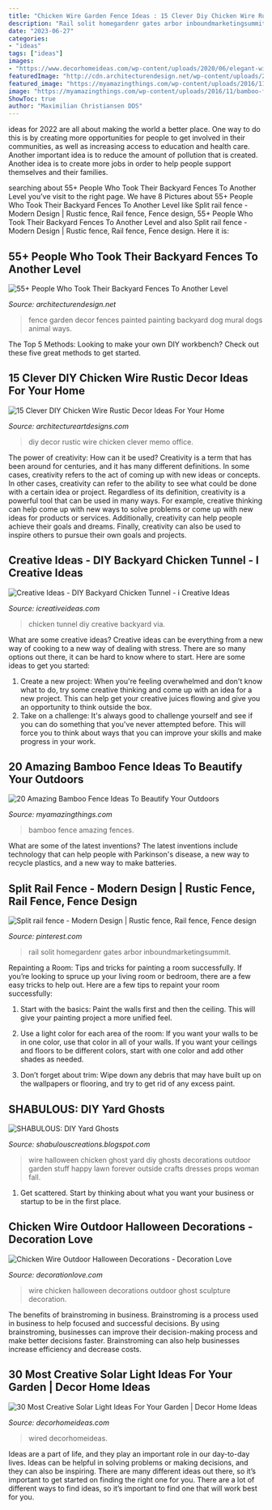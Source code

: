 ```yaml
---
title: "Chicken Wire Garden Fence Ideas : 15 Clever Diy Chicken Wire Rustic Decor Ideas For Your Home"
description: "Rail solit homegardenr gates arbor inboundmarketingsummit"
date: "2023-06-27"
categories:
- "ideas"
tags: ["ideas"]
images:
- "https://www.decorhomeideas.com/wp-content/uploads/2020/06/elegant-wired-basket-solar-chandelier.jpg"
featuredImage: "http://cdn.architecturendesign.net/wp-content/uploads/2016/04/AD-Garden-Fence-Decor-Ideas-23.jpg"
featured_image: "https://myamazingthings.com/wp-content/uploads/2016/11/bamboo-fences.jpg"
image: "https://myamazingthings.com/wp-content/uploads/2016/11/bamboo-fences.jpg"
ShowToc: true
author: "Maximilian Christiansen DDS"
---
```



ideas for 2022 are all about making the world a better place. One way to do this is by creating more opportunities for people to get involved in their communities, as well as increasing access to education and health care. Another important idea is to reduce the amount of pollution that is created. Another idea is to create more jobs in order to help people support themselves and their families.

	

		
searching about 55+ People Who Took Their Backyard Fences To Another Level you've visit to the right page. We have 8 Pictures about 55+ People Who Took Their Backyard Fences To Another Level like Split rail fence - Modern Design | Rustic fence, Rail fence, Fence design, 55+ People Who Took Their Backyard Fences To Another Level and also Split rail fence - Modern Design | Rustic fence, Rail fence, Fence design. Here it is:
		
    
## 55+ People Who Took Their Backyard Fences To Another Level

<img loading=lazy src="http://cdn.architecturendesign.net/wp-content/uploads/2016/04/AD-Garden-Fence-Decor-Ideas-23.jpg" onerror="this.onerror=null;this.src='https://tse1.mm.bing.net/th?id=OIP.ZmSIjz3a0iuZcyuAP-p0ewHaFj&amp;pid=15.1';" alt="55+ People Who Took Their Backyard Fences To Another Level">

_Source: architecturendesign.net_

>fence garden decor fences painted painting backyard dog mural dogs animal ways. 

	

The Top 5 Methods:
Looking to make your own DIY workbench? Check out these five great methods to get started.

    
## 15 Clever DIY Chicken Wire Rustic Decor Ideas For Your Home

<img loading=lazy src="https://www.architectureartdesigns.com/wp-content/uploads/2017/08/15-Clever-DIY-Chicken-Wire-Rustic-Decor-Ideas-For-Your-Home-5.jpg" onerror="this.onerror=null;this.src='https://tse2.mm.bing.net/th?id=OIP.cDdcFK552QYOCE7WZ7lUeQHaLJ&amp;pid=15.1';" alt="15 Clever DIY Chicken Wire Rustic Decor Ideas For Your Home">

_Source: architectureartdesigns.com_

>diy decor rustic wire chicken clever memo office. 

	

The power of creativity: How can it be used?
Creativity is a term that has been around for centuries, and it has many different definitions. In some cases, creativity refers to the act of coming up with new ideas or concepts. In other cases, creativity can refer to the ability to see what could be done with a certain idea or project. Regardless of its definition, creativity is a powerful tool that can be used in many ways. For example, creative thinking can help come up with new ways to solve problems or come up with new ideas for products or services. Additionally, creativity can help people achieve their goals and dreams. Finally, creativity can also be used to inspire others to pursue their own goals and projects.

    
## Creative Ideas - DIY Backyard Chicken Tunnel - I Creative Ideas

<img loading=lazy src="http://www.icreativeideas.com/wp-content/uploads/2016/09/Creative-Ideas-DIY-Backyard-Chicken-Tunnel-4.jpg" onerror="this.onerror=null;this.src='https://tse2.mm.bing.net/th?id=OIP.OmawhvhxRK5xeHUPNuVTNQHaJ4&amp;pid=15.1';" alt="Creative Ideas - DIY Backyard Chicken Tunnel - i Creative Ideas">

_Source: icreativeideas.com_

>chicken tunnel diy creative backyard via. 

	

What are some creative ideas?
Creative ideas can be everything from a new way of cooking to a new way of dealing with stress. There are so many options out there, it can be hard to know where to start. Here are some ideas to get you started: 
1. Create a new project: When you're feeling overwhelmed and don't know what to do, try some creative thinking and come up with an idea for a new project. This can help get your creative juices flowing and give you an opportunity to think outside the box.
2. Take on a challenge: It's always good to challenge yourself and see if you can do something that you've never attempted before. This will force you to think about ways that you can improve your skills and make progress in your work. 

    
## 20 Amazing Bamboo Fence Ideas To Beautify Your Outdoors

<img loading=lazy src="https://myamazingthings.com/wp-content/uploads/2016/11/bamboo-fences.jpg" onerror="this.onerror=null;this.src='https://tse2.mm.bing.net/th?id=OIP.hbFk60xvUEdR57o016rypQHaD3&amp;pid=15.1';" alt="20 Amazing Bamboo Fence Ideas To Beautify Your Outdoors">

_Source: myamazingthings.com_

>bamboo fence amazing fences. 

	

What are some of the latest inventions?
The latest inventions include technology that can help people with Parkinson's disease, a new way to recycle plastics, and a new way to make batteries.

    
## Split Rail Fence - Modern Design | Rustic Fence, Rail Fence, Fence Design

<img loading=lazy src="https://i.pinimg.com/736x/84/93/11/849311cbb368f51f0a94b1fee6fa04b7.jpg" onerror="this.onerror=null;this.src='https://tse4.mm.bing.net/th?id=OIP.coJ6pCOWbQv7OFaTke2yFQHaJ3&amp;pid=15.1';" alt="Split rail fence - Modern Design | Rustic fence, Rail fence, Fence design">

_Source: pinterest.com_

>rail solit homegardenr gates arbor inboundmarketingsummit. 

	

Repainting a Room: Tips and tricks for painting a room successfully.
If you’re looking to spruce up your living room or bedroom, there are a few easy tricks to help out. Here are a few tips to repaint your room successfully:
1) Start with the basics: Paint the walls first and then the ceiling. This will give your painting project a more unified feel.

2) Use a light color for each area of the room: If you want your walls to be in one color, use that color in all of your walls. If you want your ceilings and floors to be different colors, start with one color and add other shades as needed.

3) Don’t forget about trim: Wipe down any debris that may have built up on the wallpapers or flooring, and try to get rid of any excess paint.

    
## SHABULOUS: DIY Yard Ghosts

<img loading=lazy src="http://3.bp.blogspot.com/-NfCtVo-b96Y/UHv1YBNmF0I/AAAAAAAABIk/RhFnY5IRYKI/s640/IMG_1419.JPG" onerror="this.onerror=null;this.src='https://tse3.mm.bing.net/th?id=OIP.loTi_EQHcOeNfs_0wi979QHaI4&amp;pid=15.1';" alt="SHABULOUS: DIY Yard Ghosts">

_Source: shabulouscreations.blogspot.com_

>wire halloween chicken ghost yard diy ghosts decorations outdoor garden stuff happy lawn forever outside crafts dresses props woman fall. 

	

1. Get scattered. Start by thinking about what you want your business or startup to be in the first place.

    
## Chicken Wire Outdoor Halloween Decorations - Decoration Love

<img loading=lazy src="http://www.decorationlove.com/wp-content/uploads/2016/08/Chicken-Wire-Ghost-Sculpture.jpg" onerror="this.onerror=null;this.src='https://tse4.mm.bing.net/th?id=OIP.F9S44IqjpZrhdUI4JU9BwQHaJk&amp;pid=15.1';" alt="Chicken Wire Outdoor Halloween Decorations - Decoration Love">

_Source: decorationlove.com_

>wire chicken halloween decorations outdoor ghost sculpture decoration. 

	

The benefits of brainstroming in business.
Brainstroming is a process used in business to help focused and successful decisions. By using brainstroming, businesses can improve their decision-making process and make better decisions faster. Brainstroming can also help businesses increase efficiency and decrease costs.

    
## 30 Most Creative Solar Light Ideas For Your Garden | Decor Home Ideas

<img loading=lazy src="https://www.decorhomeideas.com/wp-content/uploads/2020/06/elegant-wired-basket-solar-chandelier.jpg" onerror="this.onerror=null;this.src='https://tse1.mm.bing.net/th?id=OIP.NNcOOOLGfehX_z3UMwA7QwHaKw&amp;pid=15.1';" alt="30 Most Creative Solar Light Ideas For Your Garden | Decor Home Ideas">

_Source: decorhomeideas.com_

>wired decorhomeideas. 

	

Ideas are a part of life, and they play an important role in our day-to-day lives. Ideas can be helpful in solving problems or making decisions, and they can also be inspiring. There are many different ideas out there, so it’s important to get started on finding the right one for you. There are a lot of different ways to find ideas, so it’s important to find one that will work best for you.

